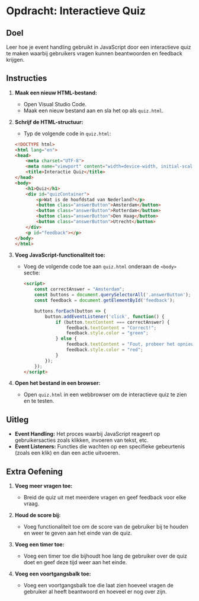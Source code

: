 # Opdracht: Interactieve Quiz

## Doel
Leer hoe je event handling gebruikt in JavaScript door een interactieve quiz te maken waarbij gebruikers vragen kunnen beantwoorden en feedback krijgen.

## Instructies
1. **Maak een nieuw HTML-bestand:**
   - Open Visual Studio Code.
   - Maak een nieuw bestand aan en sla het op als `quiz.html`.

2. **Schrijf de HTML-structuur:**
   - Typ de volgende code in `quiz.html`:
   ````html
   <!DOCTYPE html>
   <html lang="en">
   <head>
       <meta charset="UTF-8">
       <meta name="viewport" content="width=device-width, initial-scale=1.0">
       <title>Interactie Quiz</title>
   </head>
   <body>
       <h1>Quiz</h1>
       <div id="quizContainer">
           <p>Wat is de hoofdstad van Nederland?</p>
           <button class="answerButton">Amsterdam</button>
           <button class="answerButton">Rotterdam</button>
           <button class="answerButton">Den Haag</button>
           <button class="answerButton">Utrecht</button>
       </div>
       <p id="feedback"></p>
   </body>
   </html>
   `````

3. **Voeg JavaScript-functionaliteit toe:**
   - Voeg de volgende code toe aan `quiz.html` onderaan de `<body>` sectie:
     ```html
     <script>
         const correctAnswer = "Amsterdam";
         const buttons = document.querySelectorAll('.answerButton');
         const feedback = document.getElementById('feedback');

         buttons.forEach(button => {
             button.addEventListener('click', function() {
                 if (button.textContent === correctAnswer) {
                     feedback.textContent = "Correct!";
                     feedback.style.color = "green";
                 } else {
                     feedback.textContent = "Fout, probeer het opnieuw.";
                     feedback.style.color = "red";
                 }
             });
         });
     </script>
     ```

4. **Open het bestand in een browser:**
   - Open `quiz.html` in een webbrowser om de interactieve quiz te zien en te testen.

## Uitleg
- **Event Handling:** Het proces waarbij JavaScript reageert op gebruikersacties zoals klikken, invoeren van tekst, etc.
- **Event Listeners:** Functies die wachten op een specifieke gebeurtenis (zoals een klik) en dan een actie uitvoeren.

## Extra Oefening
1. **Voeg meer vragen toe:**
   - Breid de quiz uit met meerdere vragen en geef feedback voor elke vraag.

2. **Houd de score bij:**
   - Voeg functionaliteit toe om de score van de gebruiker bij te houden en weer te geven aan het einde van de quiz.

3. **Voeg een timer toe:**
   - Voeg een timer toe die bijhoudt hoe lang de gebruiker over de quiz doet en geef deze tijd weer aan het einde.

4. **Voeg een voortgangsbalk toe:**
   - Voeg een voortgangsbalk toe die laat zien hoeveel vragen de gebruiker al heeft beantwoord en hoeveel er nog over zijn.
